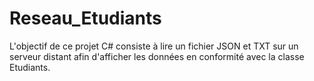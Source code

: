# Reseau_Etudiants
L'objectif de ce projet C# consiste à lire un fichier JSON et TXT sur un serveur distant afin d'afficher les données en conformité avec la classe Etudiants.
